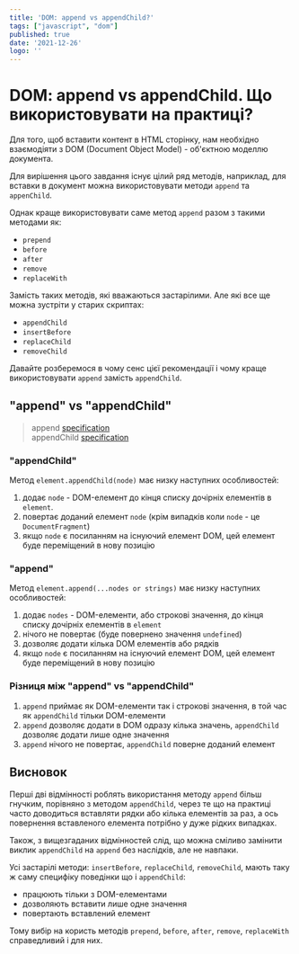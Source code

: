 ```yaml
---
title: 'DOM: append vs appendChild?'
tags: ["javascript", "dom"]
published: true
date: '2021-12-26'
logo: ''
---  
```


# DOM: append vs appendChild. Що використовувати на практиці?

Для того, щоб вставити контент в HTML сторінку, нам необхідно взаємодіяти з 
DOM (Document Object Model) - об'єктною моделлю документа.

Для вирішення цього завдання існує цілий ряд методів, наприклад, для вставки в документ
можна використовувати методи `append` та `appenChild`.

Однак краще використовувати саме метод `append` разом з такими методами як:

* `prepend` 
* `before` 
* `after` 
* `remove`
* `replaceWith`

Замість таких методів, які вважаються застарілими.
Але які все ще можна зустріти у старих скриптах:

* `appendChild`
* `insertBefore`
* `replaceChild`
* `removeChild`

Давайте розберемося в чому сенс цієї рекомендації і чому краще використовувати `append` замість `appendChild`.

## "append" vs "appendChild"

> append [specification](https://dom.spec.whatwg.org/#dom-parentnode-append)  
> appendChild [specification](https://www.w3.org/TR/DOM-Level-3-Core/core.html#ID-184E7107)

### "appendChild"

Метод `element.appendChild(node)` має низку наступних особливостей:

1. додає `node` - DOM-елемент до кінця списку дочірніх елементів в `element`.
2. повертає доданий елемент `node` (крім випадків коли `node` - це `DocumentFragment`)
3. якщо `node` є посиланням на існуючий елемент DOM, цей елемент буде переміщений в нову позицію

### "append"

Метод `element.append(...nodes or strings)` має низку наступних особливостей:

1. додає `nodes` - DOM-елементи, або строкові значення, до кінця списку дочірніх елементів в `element`
2. нічого не повертає (буде повернено значення `undefined`)
3. дозволяє додати кілька DOM елементів або рядків
4. якщо `node` є посиланням на існуючий елемент DOM, цей елемент буде переміщений в нову позицію

### Різниця між "append" vs "appendChild"

1. `append` приймає як DOM-елементи так і строкові значення, в той час як `appendChild` тільки DOM-елементи
2. `append` дозволяє додати в DOM одразу кілька значень, `appendChild` дозволяє додати лише одне значення
3. `append` нічого не повертає, `appendChild` поверне доданий елемент

## Висновок

Перші дві відмінності роблять використання методу `append` більш гнучким, порівняно з методом `appendChild`,
через те що на практиці часто доводиться вставляти рядки або кілька елементів за раз, 
а ось повернення вставленого елемента потрібно у дуже рідких випадках.

Також, з вищезгаданих відмінностей слід, що можна сміливо замінити виклик
`appendChild` на `append` без наслідків, але не навпаки.

Усі застарілі методи: `insertBefore`, `replaceChild`, `removeChild`, мають таку ж саму специфіку 
поведінки що і `appendChild`:

* працюють тільки з DOM-елементами
* дозволяють вставити лише одне значення
* повертають вставлений елемент

Тому вибір на користь методів `prepend`, `before`, `after`, `remove`, `replaceWith` справедливий і для них.
